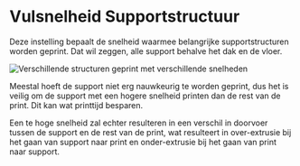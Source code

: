 Vulsnelheid Supportstructuur 
====
Deze instelling bepaalt de snelheid waarmee belangrijke supportstructuren worden geprint. Dat wil zeggen, alle support behalve het dak en de vloer.

![Verschillende structuren geprint met verschillende snelheden](../../../articles/images/speed_difference.png)

Meestal hoeft de support niet erg nauwkeurig te worden geprint, dus het is veilig om de support met een hogere snelheid printen dan de rest van de print. Dit kan wat printtijd besparen.

Een te hoge snelheid zal echter resulteren in een verschil in doorvoer tussen de support en de rest van de print, wat resulteert in over-extrusie bij het gaan van support naar print en onder-extrusie bij het gaan van print naar support.